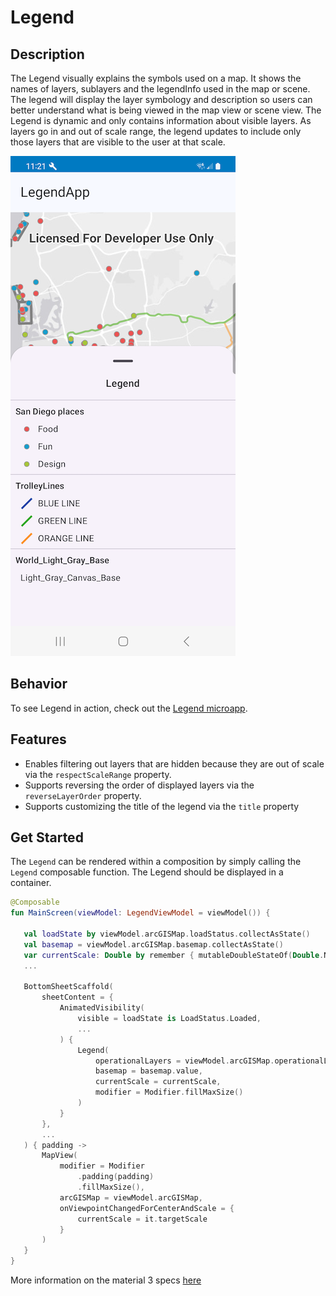 

# Legend

## Description

The Legend visually explains the symbols used on a map. It shows the names of layers, sublayers and the legendInfo used in the map or scene. The legend will display the layer symbology and description so users can better understand what is being viewed in the map view or scene view. The Legend is dynamic and only contains information about visible layers. As layers go in and out of scale range, the legend updates to include only those layers that are visible to the user at that scale.

![Screenshot](screenshot.png)

## Behavior

To see Legend in action, check out the [Legend microapp](../../microapps/LegendApp).

## Features

- Enables filtering out layers that are hidden because they are out of scale via the `respectScaleRange` property.
- Supports reversing the order of displayed layers via the `reverseLayerOrder` property.
- Supports customizing the title of the legend via the `title` property

## Get Started

The `Legend` can be rendered within a composition by simply calling the `Legend` composable function. The Legend should be displayed in a container.

 ```kotlin
 @Composable
fun MainScreen(viewModel: LegendViewModel = viewModel()) {

    val loadState by viewModel.arcGISMap.loadStatus.collectAsState()
    val basemap = viewModel.arcGISMap.basemap.collectAsState()
    var currentScale: Double by remember { mutableDoubleStateOf(Double.NaN) }
    ...

    BottomSheetScaffold(
        sheetContent = {
            AnimatedVisibility(
                visible = loadState is LoadStatus.Loaded,
                ...
            ) {
                Legend(
                    operationalLayers = viewModel.arcGISMap.operationalLayers,
                    basemap = basemap.value,
                    currentScale = currentScale,
                    modifier = Modifier.fillMaxSize()
                )
            }
        },
        ...
    ) { padding ->
        MapView(
            modifier = Modifier
                .padding(padding)
                .fillMaxSize(),
            arcGISMap = viewModel.arcGISMap,
            onViewpointChangedForCenterAndScale = {
                currentScale = it.targetScale
            }
        )
    }
}
 ```

More information on the material 3 specs [here](https://m3.material.io/components/text-fields/specs#e4964192-72ad-414f-85b4-4b4357abb83c)
